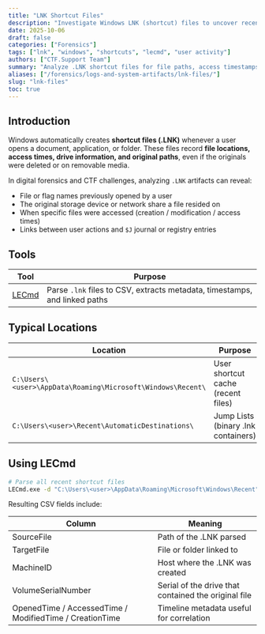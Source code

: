 ```yaml
---
title: "LNK Shortcut Files"
description: "Investigate Windows LNK (shortcut) files to uncover recently accessed documents, external drives, and user activity."
date: 2025-10-06
draft: false
categories: ["Forensics"]
tags: ["lnk", "windows", "shortcuts", "lecmd", "user activity"]
authors: ["CTF.Support Team"]
summary: "Analyze .LNK shortcut files for file paths, access timestamps, and link metadata that reveal user behavior and file history."
aliases: ["/forensics/logs-and-system-artifacts/lnk-files/"]
slug: "lnk-files"
toc: true
---
```


## Introduction

Windows automatically creates **shortcut files (.LNK)** whenever a user opens a document, application, or folder.
These files record **file locations, access times, drive information, and original paths**, even if the originals were deleted or on removable media.

In digital forensics and CTF challenges, analyzing `.LNK` artifacts can reveal:

- File or flag names previously opened by a user
- The original storage device or network share a file resided on
- When specific files were accessed (creation / modification / access times)
- Links between user actions and `$J` journal or registry entries

## Tools

| Tool                                                | Purpose                                                                    |
|-----------------------------------------------------|----------------------------------------------------------------------------|
| [LECmd](https://ericzimmerman.github.io/#!index.md) | Parse `.lnk` files to CSV, extracts metadata, timestamps, and linked paths |

## Typical Locations

| Location                                                    | Purpose                             |
|-------------------------------------------------------------|-------------------------------------|
| `C:\Users\<user>\AppData\Roaming\Microsoft\Windows\Recent\` | User shortcut cache (recent files)  |
| `C:\Users\<user>\Recent\AutomaticDestinations\`             | Jump Lists (binary .lnk containers) |

## Using LECmd

```bash
# Parse all recent shortcut files
LECmd.exe -d "C:\Users\<user>\AppData\Roaming\Microsoft\Windows\Recent" --csv "out/"
```

Resulting CSV fields include:

| Column                                                  | Meaning                                              |
|---------------------------------------------------------|------------------------------------------------------|
| SourceFile                                              | Path of the .LNK parsed                              |
| TargetFile                                              | File or folder linked to                             |
| MachineID                                               | Host where the .LNK was created                      |
| VolumeSerialNumber                                      | Serial of the drive that contained the original file |
| OpenedTime / AccessedTime / ModifiedTime / CreationTime | Timeline metadata useful for correlation             |
